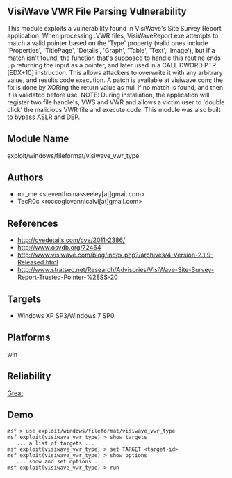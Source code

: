 ## VisiWave VWR File Parsing Vulnerability

This module exploits a vulnerability found in VisiWave's 
Site Survey Report application. When processing .VWR files, 
VisiWaveReport.exe attempts to match a valid pointer based 
on the 'Type' property (valid ones include 'Properties', 
'TitlePage', 'Details', 'Graph', 'Table', 'Text', 'Image'), 
but if a match isn't found, the function that's supposed to 
handle this routine ends up returning the input as a 
pointer, and later used in a CALL DWORD PTR [EDX+10] 
instruction. This allows attackers to overwrite it with any 
arbitrary value, and results code execution. A patch is 
available at visiwave.com; the fix is done by XORing the 
return value as null if no match is found, and then it is 
validated before use. NOTE: During installation, the 
application will register two file handle's, VWS and VWR and 
allows a victim user to 'double click' the malicious VWR 
file and execute code. This module was also built to bypass 
ASLR and DEP.


## Module Name
exploit/windows/fileformat/visiwave_vwr_type

## Authors
* mr_me <steventhomasseeley[at]gmail.com>
* TecR0c <roccogiovannicalvi[at]gmail.com>


## References
* http://cvedetails.com/cve/2011-2386/
* http://www.osvdb.org/72464
* http://www.visiwave.com/blog/index.php?/archives/4-Version-2.1.9-Released.html
* http://www.stratsec.net/Research/Advisories/VisiWave-Site-Survey-Report-Trusted-Pointer-%28SS-20



## Targets
* Windows XP SP3/Windows 7 SP0


## Platforms
win

## Reliability
[Great](https://github.com/rapid7/metasploit-framework/wiki/Exploit-Ranking)

## Demo

```
msf > use exploit/windows/fileformat/visiwave_vwr_type
msf exploit(visiwave_vwr_type) > show targets
   ... a list of targets ...
msf exploit(visiwave_vwr_type) > set TARGET <target-id>
msf exploit(visiwave_vwr_type) > show options
   ... show and set options ...
msf exploit(visiwave_vwr_type) > run
```
    
    